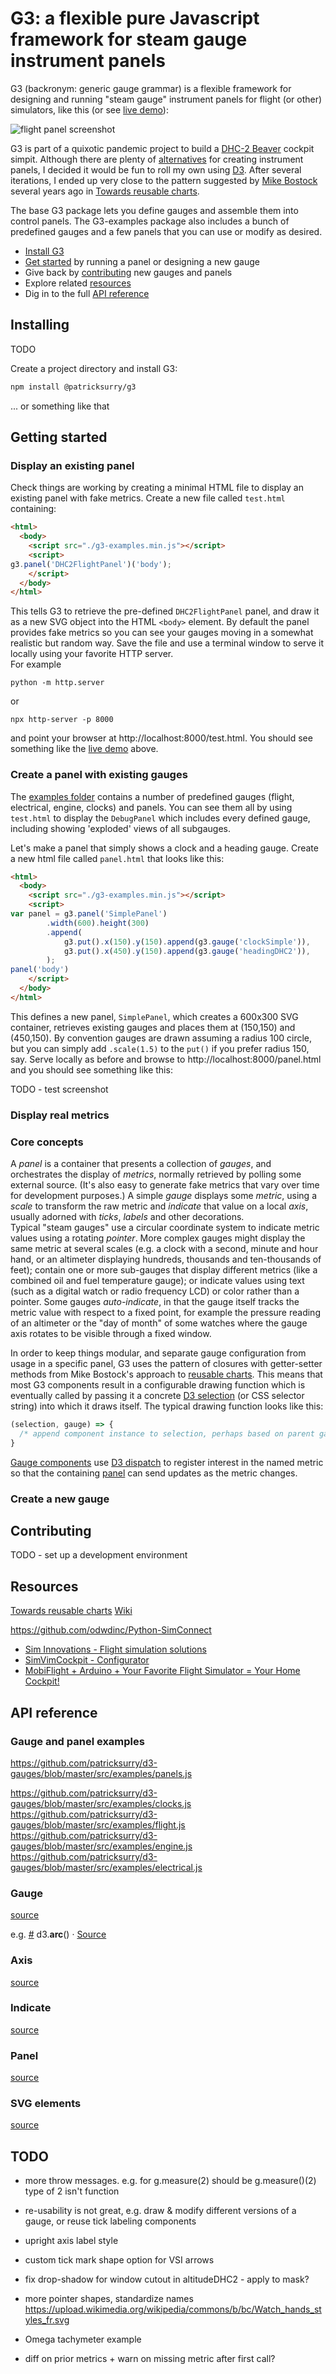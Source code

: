 # G3: a flexible pure Javascript framework for steam gauge instrument panels

G3 (backronym: generic gauge grammar) is a flexible framework for designing and
running "steam gauge" instrument panels for flight (or other) simulators, like this
(or see [live demo](https://patricksurry.github.io/)):

![flight panel screenshot](doc/flightpanel.png)

G3 is part of a quixotic pandemic project to build a
[DHC-2 Beaver](https://en.wikipedia.org/wiki/De_Havilland_Canada_DHC-2_Beaver)
cockpit simpit.
Although there are plenty of [alternatives](#resources)
for creating instrument panels,
I decided it would be fun to roll my own using [D3](https://d3js.org/).
After several iterations, I ended up very close to
the pattern suggested by
[Mike Bostock](https://bost.ocks.org/mike/)
several years ago in
[Towards reusable charts](https://bost.ocks.org/mike/chart/).

The base G3 package lets you define gauges and assemble them into control panels.
The G3-examples package also includes a bunch of predefined gauges and a few panels
that you can use or modify as desired.

- [Install G3](#installing)
- [Get started](#getting-started) by running a panel or designing a new gauge
- Give back by [contributing](#contributing) new gauges and panels
- Explore related [resources](#resources)
- Dig in to the full [API reference](#api-reference)

## Installing

TODO

Create a project directory and install G3:

```bash
npm install @patricksurry/g3
```

... or something like that

## Getting started

### Display an existing panel

Check things are working by creating a minimal HTML file to display an existing panel with fake metrics.
Create a new file called `test.html` containing:

```html
<html>
  <body>
    <script src="./g3-examples.min.js"></script>
    <script>
g3.panel('DHC2FlightPanel')('body');
    </script>
  </body>
</html>
```
This tells G3 to retrieve the pre-defined `DHC2FlightPanel` panel,
and draw it as a new SVG object into the HTML `<body>` element.
By default the panel provides fake metrics so you can see your gauges moving
in a somewhat realistic but random way.
Save the file and use a terminal window to serve it locally using your favorite HTTP server.  
For example
```shell
python -m http.server
```
or
```shell
npx http-server -p 8000
```
and point your browser at http://localhost:8000/test.html.
You should see something like the [live demo](https://patricksurry.github.io/) above.

### Create a panel with existing gauges

The [examples folder](https://github.com/patricksurry/d3-gauges/tree/master/src/examples)
contains a number of predefined gauges (flight, electrical, engine, clocks) and panels.
You can see them all by using `test.html` to display the `DebugPanel` which includes
every defined gauge, including showing 'exploded' views of all subgauges.

Let's make a panel that simply shows a clock and a heading gauge.
Create a new html file called `panel.html` that looks like this:
```html
<html>
  <body>
    <script src="./g3-examples.min.js"></script>
    <script>
var panel = g3.panel('SimplePanel')
        .width(600).height(300)
        .append(
            g3.put().x(150).y(150).append(g3.gauge('clockSimple')),
            g3.put().x(450).y(150).append(g3.gauge('headingDHC2')),
        );
panel('body')
    </script>
  </body>
</html>
```
This defines a new panel, `SimplePanel`, which creates a 600x300
SVG container, retrieves existing gauges and places them at (150,150) and (450,150).
By convention gauges are drawn assuming a radius 100 circle,
but you can simply add `.scale(1.5)` to the `put()` if you prefer radius 150, say.
Serve locally as before and browse to http://localhost:8000/panel.html
and you should see something like this:

TODO - test screenshot

### Display real metrics


### Core concepts

A *panel* is a container that presents a collection of *gauges*,
and orchestrates the display of *metrics*,
normally retrieved by polling some external source.
(It's also easy to generate fake metrics that vary over time for development purposes.)
A simple *gauge* displays some *metric*, 
using a *scale* to transform the raw metric 
and *indicate* that value on a local *axis*,
usually adorned with *ticks*, *labels* and other decorations.   
Typical "steam gauges" use a circular coordinate system to indicate
metric values using a rotating *pointer*.
More complex gauges might display the same metric at several scales
(e.g. a clock with a second, minute and hour hand,
or an altimeter displaying hundreds, thousands and ten-thousands of feet);
contain one or more sub-gauges that display different metrics
(like a combined oil and fuel temperature gauge);
or indicate values using text (such as a digital watch or radio frequency LCD)
or color rather than a pointer.
Some gauges *auto-indicate*, in that the gauge itself
tracks the metric value with respect to a fixed point,
for example the pressure reading of an altimeter
or the "day of month" of some watches
where the gauge axis rotates to be visible through a fixed window.

In order to keep things modular, and separate gauge configuration
from usage in a specific panel, 
G3 uses the pattern of closures with getter-setter methods
from Mike Bostock's approach to [reusable charts](https://bost.ocks.org/mike/chart/).
This means that most G3 components result in a configurable drawing function
which is eventually called by passing it a concrete [D3 selection](https://github.com/d3/d3-selection)
(or CSS selector string) into which it draws itself.
The typical drawing function looks like this:
```js
(selection, gauge) => { 
  /* append component instance to selection, perhaps based on parent gauge properties */
}
```
[Gauge components](#gauge) use [D3 dispatch](https://github.com/d3/d3-dispatch) to register interest
in the named metric so that the containing [panel](#panel) can send updates as the metric changes.

### Create a new gauge

## Contributing

TODO - set up a development environment


## Resources

[Towards reusable charts](https://bost.ocks.org/mike/chart/a)
[Wiki](https://github.com/patricksurry/d3-gauges/wiki)



https://github.com/odwdinc/Python-SimConnect

- [Sim Innovations - Flight simulation solutions](https://siminnovations.com/)
- [SimVimCockpit - Configurator](https://simvim.com/)
- [MobiFlight + Arduino + Your Favorite Flight Simulator = Your Home Cockpit!](https://www.mobiflight.com/en/index.html)




## API reference

### Gauge and panel examples

https://github.com/patricksurry/d3-gauges/blob/master/src/examples/panels.js

https://github.com/patricksurry/d3-gauges/blob/master/src/examples/clocks.js
https://github.com/patricksurry/d3-gauges/blob/master/src/examples/flight.js
https://github.com/patricksurry/d3-gauges/blob/master/src/examples/engine.js
https://github.com/patricksurry/d3-gauges/blob/master/src/examples/electrical.js

### Gauge

[source](https://github.com/patricksurry/d3-gauges/blob/master/src/gauge.js)

e.g.
<a name="arc" href="#arc">#</a> d3.<b>arc</b>() · [Source](https://github.com/d3/d3-shape/blob/master/src/arc.js)


### Axis

[source](https://github.com/patricksurry/d3-gauges/blob/master/src/axis.js)

### Indicate

[source](https://github.com/patricksurry/d3-gauges/blob/master/src/indicate.js)

### Panel

[source](https://github.com/patricksurry/d3-gauges/blob/master/src/panel.js)

### SVG elements

[source](https://github.com/patricksurry/d3-gauges/blob/master/src/common.js)


## TODO

- more throw messages. e.g. for g.measure(2) should be g.measure()(2) type of 2 isn't function

- re-usability is not great, e.g. draw & modify different versions of a gauge, or reuse tick labeling components

- upright axis label style

- custom tick mark shape option for VSI arrows

- fix drop-shadow for window cutout in altitudeDHC2 - apply to mask?

- more pointer shapes, standardize names https://upload.wikimedia.org/wikipedia/commons/b/bc/Watch_hands_styles_fr.svg

- Omega tachymeter example

- diff on prior metrics + warn on missing metric after first call?
